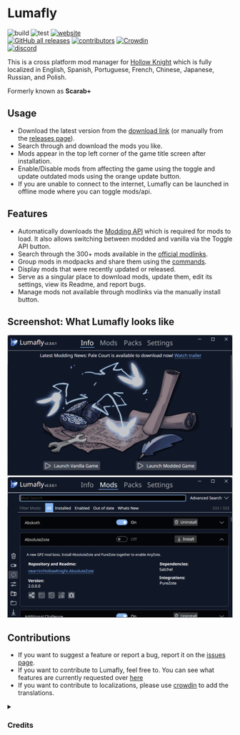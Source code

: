 # Lumafly

![build](https://github.com/TheMulhima/Lumafly/actions/workflows/build.yml/badge.svg)
![test](https://github.com/TheMulhima/Lumafly/actions/workflows/test.yml/badge.svg)
[![website](https://img.shields.io/website?down_color=red&down_message=offline&up_color=32c854&up_message=online&url=https%3A%2F%2Fthemulhima.github.io%2FLumafly)](https://themulhima.github.io/Lumafly)  
[![GitHub all releases](https://img.shields.io/github/downloads/TheMulhima/Lumafly/total)](https://github.com/TheMulhima/Lumafly/releases)
[![contributors](https://img.shields.io/github/contributors/TheMulhima/Lumafly)](https://github.com/TheMulhima/Lumafly/graphs/contributors)
[![Crowdin](https://badges.crowdin.net/lumafly/localized.svg)](https://crowdin.com/project/lumafly)  
[![discord](https://img.shields.io/discord/879125729936298015?label=discord)](https://discord.gg/VDsg3HmWuB)

This is a cross platform mod manager for [Hollow Knight](https://www.hollowknight.com) which is fully localized in English, Spanish, Portuguese, French, Chinese, Japanese, Russian, and Polish.

Formerly known as **Scarab+**

## Usage

- Download the latest version from the [download link](https://themulhima.github.io/Lumafly?download) (or manually from the [releases page](https://github.com/TheMulhima/Lumafly/releases/latest)).
- Search through and download the mods you like.
- Mods appear in the top left corner of the game title screen after installation.
- Enable/Disable mods from affecting the game using the toggle and update outdated mods using the orange update button.
- If you are unable to connect to the internet, Lumafly can be launched in offline mode where you can toggle mods/api.

## Features

- Automatically downloads the [Modding API](https://github.com/hk-modding/api) which is required for mods to load. It also allows switching between modded and vanilla via the Toggle API button.
- Search through the 300+ mods available in the [official modlinks](https://github.com/hk-modding/modlinks).
- Group mods in modpacks and share them using the [commands](https://github.com/TheMulhima/Lumafly/wiki/Commands).
- Display mods that were recently updated or released.
- Serve as a singular place to download mods, update them, edit its settings, view its Readme, and report bugs.
- Manage mods not available through modlinks via the manually install button.

## Screenshot: What Lumafly looks like

![info](https://github.com/TheMulhima/Lumafly/blob/static-resources/Readme%20Assets/Info.png?raw=true)
![demo](https://github.com/TheMulhima/Lumafly/blob/static-resources/Readme%20Assets/ModList.png?raw=true)

## Contributions

- If you want to suggest a feature or report a bug, report it on the [issues page](https://github.com/TheMulhima/Lumafly/issues/new/choose).  
- If you want to contribute to Lumafly, feel free to. You can see what features are currently requested over [here](https://github.com/TheMulhima/Lumafly/labels/enhancement)
- If you want to contribute to localizations, please use [crowdin](https://crowdin.com/project/lumafly) to add the translations.

<details>
<summary><h3>Credits</h3></summary>
  
- Programming
  - [56](https://github.com/fifty-six) - Creator of [Scarab](https://github.com/fifty-six/Scarab), on which Lumafly is based
  - [JacksonFaller](https://github.com/JacksonFaller), [Italy](https://github.com/jngo102), and [Acu1000](https://github.com/Acu1000)

- Translations
  - [Clazex](https://github.com/Clazex) - Chinese translations
  - [luiz_eldorado](https://github.com/luizeldorado) - Portuguese translations
  - [Dastan](https://github.com/Dastan21) - French translations
  - [Adrin](https://twitter.com/Adrin63_?t=lbzYGgt-3Zybjb_S2xqt2A&s=09) and [Helen](https://ko-fi.com/helensb) - Spanish translations
  - [Страг](https://discordapp.com/users/274945280775028736) - Russian translations
  - [Acu1000](https://github.com/Acu1000) - Polish translations
  - [Sawayoshi](https://twittter.com/sawayoshiyt) - Japanese translations
  - [Thommie](https://discordapp.com/users/454185487641608193) - Dutch translations
  
- Art
  - [Dwarfwoot]( https://patreon.com/DwarfWoot), [SFGrenade](https://github.com/SFGrenade) - Images and icons used in the installer.
  - [Lime](https://www.tumblr.com/ded-lime) - The Lumafly banner.
  - [HBKit](https://ko-fi.com/hbkit) - The Lumafly icon.
  
</details>
